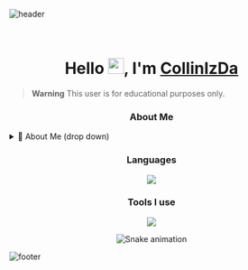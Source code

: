 ![header](https://capsule-render.vercel.app/api?type=waving&color=00ffff&height=200&section=header)

<br>
  
<h1 align="center">
Hello <img src="https://media.giphy.com/media/hvRJCLFzcasrR4ia7z/giphy.gif" width="28">, I'm <a href="https://collinizda.de/">CollinIzDa</a>
</h1>

> **Warning**
> This user is for educational purposes only.

<h3 align="center">About Me</h3>
<div>
<details>
  <summary>🧑 About Me (drop down)</summary>

- 🔭 I’m currently working on **https://collinizda.de**

- 🌱 I’m currently learning **everything** 🤓

</details>

<h3 align="center">Languages</h3>
<div align="center" style="margin-top: 10px">
   <a href="https://collinizda.de" target="_blank"><img src="https://skillicons.dev/icons?i=python,html,javascript,css&theme=dark" /></a>
</div>

<h3 align="center">Tools I use</h3>
<div align="center">
    <a href="https://collinizda.de" target="_blank"><img src="https://skillicons.dev/icons?i=vscode,visualstudio,powershell,bash,git&theme=dark" /></a>
</div>

<div align="center">

  ![Snake animation](https://github.com/danielbped/danielbped/blob/output/github-contribution-grid-snake.svg)
  
</div>
  
</p>

![footer](https://capsule-render.vercel.app/api?type=waving&color=00ffff&height=200&section=footer)
